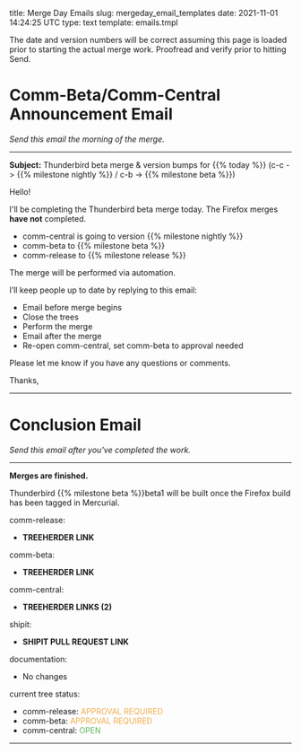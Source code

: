title: Merge Day Emails
slug: mergeday_email_templates
date: 2021-11-01 14:24:25 UTC
type: text
template: emails.tmpl

The date and version numbers will be correct assuming this page is loaded
prior to starting the actual merge work. Proofread and verify prior to hitting
Send.

# Comm-Beta/Comm-Central Announcement Email

_Send this email the morning of the merge._

---

**Subject:** Thunderbird beta merge & version bumps for {{% today %}} (c-c -> {{% milestone nightly %}} 
/ c-b -> {{% milestone beta %}})

Hello!

I'll be completing the Thunderbird beta merge today. The Firefox merges 
**have <span id="ff_merge_negate">not</span>** completed.

* comm-central is going to version {{% milestone nightly %}}
* comm-beta to {{% milestone beta %}}
* comm-release to {{% milestone release %}}

The merge will be performed via automation.

I’ll keep people up to date by replying to this email:

  * Email before merge begins
  * Close the trees
  * Perform the merge
  * Email after the merge
  * Re-open comm-central, set comm-beta to approval needed

Please let me know if you have any questions or comments.

Thanks,

---

# Conclusion Email

_Send this email after you've completed the work._

---

**Merges are finished.**

Thunderbird {{% milestone beta %}}beta1 will be built once the Firefox build has
been tagged in Mercurial.

comm-release:

  * **TREEHERDER LINK**

comm-beta:

  * **TREEHERDER LINK**

comm-central:

  * **TREEHERDER LINKS (2)**

shipit:

  * **SHIPIT PULL REQUEST LINK**

documentation:

  * No changes

current tree status:

  * comm-release: <span style="weight:900; color:#f0ad4e">APPROVAL REQUIRED</span>
  * comm-beta: <span style="weight:900; color:#f0ad4e">APPROVAL REQUIRED</span>
  * comm-central: <span style="weight:900; color:#5cb85c">OPEN</span>

---
